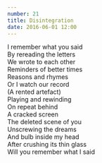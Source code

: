 ```yaml
---
number: 21
title: Disintegration
date: 2016-06-01 12:00
---
```


I remember what you said<br>
By rereading the letters<br>
We wrote to each other<br>
Reminders of better times<br>
Reasons and rhymes<br>
Or I watch our record<br>
(A rented artefact)<br>
Playing and rewinding<br>
On repeat behind<br>
A cracked screen<br>
The deleted scene of you<br>
Unscrewing the dreams<br>
And bulb inside my head<br>
After crushing its thin glass<br>
Will you remember what I said<br>